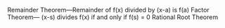 Remainder Theorem―Remainder of  f(x)  divided by  (x-a)  is  f(a) 
Factor Theorem― (x-s) divides f(x) if and only if f(s) = 0
Rational Root Theorem

